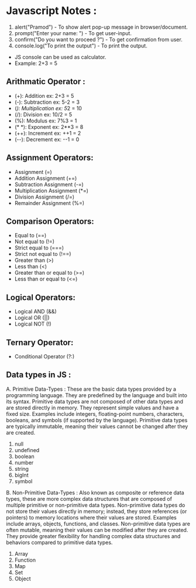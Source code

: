 # Javascript Notes :

1. alert("Pramod") - To show alert pop-up message in browser/document.
2. prompt("Enter your name: ") - To get user-input.
3. confirm("Do you want to proceed ?") - To get confirmation from user.
4. console.log("To print the output") - To print the output.

- JS console can be used as calculator.
- Example: 2+3 = 5

## Arithmatic Operator :

- (+): Addition ex: 2+3 = 5
- (-): Subtraction ex: 5-2 = 3
- (*): Multiplication ex: 5*2 = 10
- (/): Division ex: 10/2 = 5
- (%): Modulus ex: 7%3 = 1
- (* *): Exponent ex: 2**3 = 8
- (++): Increment ex: ++1 = 2
- (--): Decrement ex: --1 = 0

## Assignment Operators:

- Assignment (=)
- Addition Assignment (+=)
- Subtraction Assignment (-=)
- Multiplication Assignment (\*=)
- Division Assignment (/=)
- Remainder Assignment (%=)

## Comparison Operators:

- Equal to (==)
- Not equal to (!=)
- Strict equal to (===)
- Strict not equal to (!==)
- Greater than (>)
- Less than (<)
- Greater than or equal to (>=)
- Less than or equal to (<=)

## Logical Operators:

- Logical AND (&&)
- Logical OR (||)
- Logical NOT (!)

## Ternary Operator:

- Conditional Operator (?:)

## Data types in JS :

A. Primitive Data-Types :
These are the basic data types provided by a programming language. They are predefined by the language and built into its syntax. Primitive data types are not composed of other data types and are stored directly in memory. They represent simple values and have a fixed size. Examples include integers, floating-point numbers, characters, booleans, and symbols (if supported by the language). Primitive data types are typically immutable, meaning their values cannot be changed after they are created.

1. null
2. undefined
3. boolean
4. number
5. string
6. bigInt
7. symbol

B. Non-Primitive Data-Types :
Also known as composite or reference data types, these are more complex data structures that are composed of multiple primitive or non-primitive data types. Non-primitive data types do not store their values directly in memory; instead, they store references (or pointers) to memory locations where their values are stored. Examples include arrays, objects, functions, and classes. Non-primitive data types are often mutable, meaning their values can be modified after they are created. They provide greater flexibility for handling complex data structures and behaviors compared to primitive data types.

1. Array
2. Function
3. Map
4. Set
5. Object
